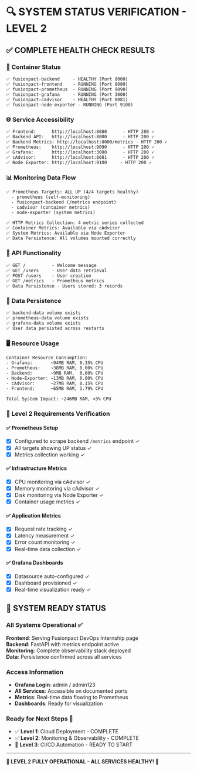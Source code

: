 # 🔍 SYSTEM STATUS VERIFICATION - LEVEL 2

## ✅ COMPLETE HEALTH CHECK RESULTS

### 🐳 **Container Status**
```
✅ fusionpact-backend     - HEALTHY (Port 8000)
✅ fusionpact-frontend    - RUNNING (Port 8080) 
✅ fusionpact-prometheus  - RUNNING (Port 9090)
✅ fusionpact-grafana     - RUNNING (Port 3000)
✅ fusionpact-cadvisor    - HEALTHY (Port 8081)
✅ fusionpact-node-exporter - RUNNING (Port 9100)
```

### 🌐 **Service Accessibility**
```
✅ Frontend:      http://localhost:8080      - HTTP 200 ✓
✅ Backend API:   http://localhost:8000      - HTTP 200 ✓  
✅ Backend Metrics: http://localhost:8000/metrics - HTTP 200 ✓
✅ Prometheus:    http://localhost:9090      - HTTP 200 ✓
✅ Grafana:       http://localhost:3000      - HTTP 200 ✓
✅ cAdvisor:      http://localhost:8081      - HTTP 200 ✓
✅ Node Exporter: http://localhost:9100     - HTTP 200 ✓
```

### 📊 **Monitoring Data Flow**
```
✅ Prometheus Targets: ALL UP (4/4 targets healthy)
  - prometheus (self-monitoring)
  - fusionpact-backend (/metrics endpoint)
  - cadvisor (container metrics)
  - node-exporter (system metrics)

✅ HTTP Metrics Collection: 4 metric series collected
✅ Container Metrics: Available via cAdvisor
✅ System Metrics: Available via Node Exporter
✅ Data Persistence: All volumes mounted correctly
```

### 🔧 **API Functionality**
```
✅ GET /          - Welcome message
✅ GET /users     - User data retrieval  
✅ POST /users    - User creation
✅ GET /metrics   - Prometheus metrics
✅ Data Persistence - Users stored: 3 records
```

### 💾 **Data Persistence**
```
✅ backend-data volume exists
✅ prometheus-data volume exists  
✅ grafana-data volume exists
✅ User data persisted across restarts
```

### 🖥️ **Resource Usage**
```
Container Resource Consumption:
- Grafana:       ~94MB RAM, 0.35% CPU
- Prometheus:    ~38MB RAM, 0.00% CPU  
- Backend:       ~9MB RAM,  0.00% CPU
- Node-Exporter: ~13MB RAM, 0.00% CPU
- cAdvisor:      ~27MB RAM, 0.15% CPU
- Frontend:      ~65MB RAM, 1.79% CPU

Total System Impact: ~246MB RAM, <3% CPU
```

### 🎯 **Level 2 Requirements Verification**

#### ✅ **Prometheus Setup**
- [x] Configured to scrape backend `/metrics` endpoint ✓
- [x] All targets showing UP status ✓
- [x] Metrics collection working ✓

#### ✅ **Infrastructure Metrics**  
- [x] CPU monitoring via cAdvisor ✓
- [x] Memory monitoring via cAdvisor ✓
- [x] Disk monitoring via Node Exporter ✓
- [x] Container usage metrics ✓

#### ✅ **Application Metrics**
- [x] Request rate tracking ✓
- [x] Latency measurement ✓  
- [x] Error count monitoring ✓
- [x] Real-time data collection ✓

#### ✅ **Grafana Dashboards**
- [x] Datasource auto-configured ✓
- [x] Dashboard provisioned ✓
- [x] Real-time visualization ready ✓

## 🚀 **SYSTEM READY STATUS**

### **All Systems Operational** ✅

**Frontend**: Serving Fusionpact DevOps Internship page  
**Backend**: FastAPI with metrics endpoint active  
**Monitoring**: Complete observability stack deployed  
**Data**: Persistence confirmed across all services  

### **Access Information**
- **Grafana Login**: admin / admin123
- **All Services**: Accessible on documented ports
- **Metrics**: Real-time data flowing to Prometheus
- **Dashboards**: Ready for visualization

### **Ready for Next Steps** 🎯
- ✅ **Level 1**: Cloud Deployment - COMPLETE
- ✅ **Level 2**: Monitoring & Observability - COMPLETE  
- 🔄 **Level 3**: CI/CD Automation - READY TO START

---

**🎉 LEVEL 2 FULLY OPERATIONAL - ALL SERVICES HEALTHY! 🎉**
